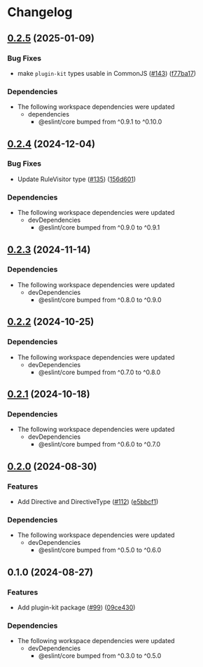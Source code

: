 # Changelog

## [0.2.5](https://github.com/eslint/rewrite/compare/plugin-kit-v0.2.4...plugin-kit-v0.2.5) (2025-01-09)


### Bug Fixes

* make `plugin-kit` types usable in CommonJS ([#143](https://github.com/eslint/rewrite/issues/143)) ([f77ba17](https://github.com/eslint/rewrite/commit/f77ba177d4e4c5d2ed828cfd9a5149df2ccb3a7f))


### Dependencies

* The following workspace dependencies were updated
  * dependencies
    * @eslint/core bumped from ^0.9.1 to ^0.10.0

## [0.2.4](https://github.com/eslint/rewrite/compare/plugin-kit-v0.2.3...plugin-kit-v0.2.4) (2024-12-04)


### Bug Fixes

* Update RuleVisitor type ([#135](https://github.com/eslint/rewrite/issues/135)) ([156d601](https://github.com/eslint/rewrite/commit/156d601181deb362a2864c4d47d4e3da8609500b))


### Dependencies

* The following workspace dependencies were updated
  * devDependencies
    * @eslint/core bumped from ^0.9.0 to ^0.9.1

## [0.2.3](https://github.com/eslint/rewrite/compare/plugin-kit-v0.2.2...plugin-kit-v0.2.3) (2024-11-14)


### Dependencies

* The following workspace dependencies were updated
  * devDependencies
    * @eslint/core bumped from ^0.8.0 to ^0.9.0

## [0.2.2](https://github.com/eslint/rewrite/compare/plugin-kit-v0.2.1...plugin-kit-v0.2.2) (2024-10-25)


### Dependencies

* The following workspace dependencies were updated
  * devDependencies
    * @eslint/core bumped from ^0.7.0 to ^0.8.0

## [0.2.1](https://github.com/eslint/rewrite/compare/plugin-kit-v0.2.0...plugin-kit-v0.2.1) (2024-10-18)


### Dependencies

* The following workspace dependencies were updated
  * devDependencies
    * @eslint/core bumped from ^0.6.0 to ^0.7.0

## [0.2.0](https://github.com/eslint/rewrite/compare/plugin-kit-v0.1.0...plugin-kit-v0.2.0) (2024-08-30)


### Features

* Add Directive and DirectiveType ([#112](https://github.com/eslint/rewrite/issues/112)) ([e5bbcf1](https://github.com/eslint/rewrite/commit/e5bbcf148874be07d5667f34ed395faaf8c72972))


### Dependencies

* The following workspace dependencies were updated
  * devDependencies
    * @eslint/core bumped from ^0.5.0 to ^0.6.0

## 0.1.0 (2024-08-27)


### Features

* Add plugin-kit package ([#99](https://github.com/eslint/rewrite/issues/99)) ([09ce430](https://github.com/eslint/rewrite/commit/09ce43073760b69a3bcca89f99793549cd566bf6))


### Dependencies

* The following workspace dependencies were updated
  * devDependencies
    * @eslint/core bumped from ^0.3.0 to ^0.5.0
